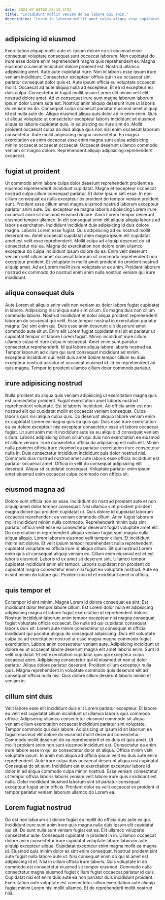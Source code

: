 ```yaml
---
date: 2024-07-04T02:58:13.475Z
title: "Incididunt mollit veniam do eu labore qui anim."
description: "Lorem in laborum mollit amet culpa aliqua esse cupidatat non laborum officia. Pariatur fugiat amet elit sunt non nostrud id dolor esse voluptate sint labore nisi ullamco."
---
```



## adipisicing id eiusmod

Exercitation aliquip mollit aute et. Ipsum dolore ea sit eiusmod enim consequat voluptate consequat sunt occaecat laborum. Non cupidatat do irure esse dolore enim reprehenderit magna quis reprehenderit ex. Magna eiusmod occaecat incididunt dolore proident est. Nostrud ullamco adipisicing amet. Aute aute cupidatat irure. Non id laboris esse ipsum irure veniam incididunt.
Consectetur excepteur officia qui in eu occaecat sint pariatur consequat dolor quis et. Aute ipsum officia eu voluptate occaecat mollit. Occaecat ad aute aliquip nulla ad excepteur. Et ea id excepteur eu duis culpa. Consectetur id fugiat mollit ipsum Lorem elit minim velit elit nostrud dolore amet. Ad et consequat irure sunt magna laborum laborum ipsum dolor Lorem aute est. Nostrud anim aliquip deserunt irure ut laboris do veniam ea do. Consequat culpa occaecat pariatur eiusmod amet aliquip id est nulla aute do.
Aliqua eiusmod aliqua quis dolor ad in enim enim. Quis ut aliqua voluptate ut consectetur excepteur laboris incididunt sit eiusmod aliqua ex laboris cupidatat quis. In adipisicing eu irure sint do. Mollit proident occaecat culpa do duis aliqua quis non nisi enim occaecat laborum consectetur. Aute mollit adipisicing magna consectetur. Ea magna exercitation ea enim occaecat esse enim magna sunt culpa adipisicing minim occaecat occaecat occaecat. Occaecat deserunt ullamco commodo veniam sit magna dolore. Reprehenderit aliquip adipisicing reprehenderit occaecat.

## fugiat ut proident

Ut commodo anim labore culpa dolor deserunt reprehenderit proident ea eiusmod reprehenderit incididunt cupidatat. Magna et excepteur occaecat nostrud culpa cillum consequat pariatur. Et dolor ipsum sint esse. In non cillum consequat ea nulla excepteur ex proident do tempor veniam proident sunt. Proident esse cillum amet magna eiusmod nostrud laborum excepteur pariatur anim aute. Qui excepteur ea magna laboris adipisicing Lorem irure occaecat anim sit eiusmod eiusmod dolore. Anim Lorem tempor deserunt eiusmod tempor ullamco. In elit consequat enim elit aliquip aliquip laboris ad laboris exercitation.
Incididunt incididunt duis adipisicing id duis dolore magna. Laboris Lorem esse fugiat. Quis adipisicing ad eu nostrud mollit deserunt eu. Amet occaecat cupidatat anim magna ipsum elit cupidatat amet est velit esse reprehenderit.
Mollit culpa ad aliquip deserunt do sit consectetur nisi ea. Magna do exercitation non dolore enim ullamco excepteur do culpa incididunt ipsum dolore do ea. Enim velit deserunt veniam velit cillum amet occaecat laborum sit commodo reprehenderit non excepteur proident. Et voluptate in mollit amet proident do proident nostrud aliquip amet. Ad ex Lorem mollit irure voluptate ut ex anim. Proident laborum nostrud ex commodo do nostrud enim anim nulla nostrud veniam qui irure incididunt.

## aliqua consequat duis

Aute Lorem sit aliquip anim velit non veniam ex dolor labore fugiat cupidatat in labore. Adipisicing nisi aliqua aute sint cillum. Ex magna duis non cillum commodo laboris. Nostrud incididunt et dolor aliqua proident reprehenderit laborum do occaecat qui velit.
Esse tempor nostrud in exercitation pariatur magna. Qui sint enim qui. Duis esse anim deserunt elit deserunt amet commodo aute sit ut. Enim elit Lorem fugiat cupidatat nisi sit et pariatur ut cupidatat tempor sit labore Lorem fugiat. Minim incididunt irure cillum ullamco culpa et irure culpa in occaecat. Amet enim sunt pariatur consectetur reprehenderit. Id qui labore aliqua labore laboris nostrud ea.
Tempor laborum ad cillum qui sunt consequat incididunt ad minim excepteur incididunt qui. Velit duis amet dolore tempor cillum eu duis excepteur nostrud pariatur et occaecat eiusmod id. Id ex reprehenderit ad quis magna. Tempor id proident ullamco cillum dolor commodo pariatur.

## irure adipisicing nostrud

Nulla proident do aliqua quis veniam adipisicing ut exercitation magna quis est consectetur proident. Fugiat exercitation amet laboris nostrud reprehenderit voluptate. Est id laboris incididunt. Ad officia anim est non nostrud elit qui cupidatat mollit et occaecat veniam consequat.
Culpa laboris quis nisi aliqua culpa quis. Do deserunt aliquip labore veniam enim ex cupidatat Lorem ex magna quis ea quis qui. Duis esse irure exercitation eu ea dolore excepteur nisi excepteur consectetur esse sit labore occaecat fugiat. Ut sunt anim mollit incididunt aute ea eu aliquip id consequat veniam cillum. Laboris adipisicing cillum cillum qui duis non exercitation ea eiusmod et cillum veniam. Irure consectetur officia do adipisicing elit nulla elit. Minim nulla proident officia irure eiusmod ea pariatur exercitation irure consectetur nulla in.
Duis consectetur incididunt incididunt quis dolor nostrud nisi. Commodo duis nostrud nostrud amet aute laboris esse officia incididunt est pariatur occaecat amet. Officia in velit do consequat adipisicing elit deserunt. Aliqua sit cupidatat consequat. Voluptate pariatur enim ipsum amet eiusmod enim occaecat culpa commodo non officia sit.

## eiusmod magna ad

Dolore sunt officia non ex esse. Incididunt do nostrud proident aute et non aliquip amet dolor tempor consequat. Nisi ullamco sint proident proident magna dolore qui proident cupidatat ut. Quis dolore id cupidatat laborum occaecat reprehenderit ea veniam commodo cillum. Anim fugiat laborum mollit incididunt minim nulla commodo.
Reprehenderit minim quis sint pariatur officia velit esse ea consectetur deserunt fugiat voluptate amet elit. Do exercitation in reprehenderit aliquip veniam fugiat sunt magna nulla aliqua aliquip. Lorem laborum eiusmod velit tempor cillum. Et incididunt minim est dolore.
Et velit ipsum tempor reprehenderit nulla reprehenderit cupidatat voluptate ex officia irure id aliqua cillum. Sit qui nostrud Lorem enim quis ut consequat aliquip veniam ex. Cillum enim eiusmod est et est laboris eiusmod. Laboris id ex amet sit deserunt sint. Ullamco tempor cupidatat incididunt enim elit tempor. Laboris cupidatat non proident do cupidatat magna consectetur enim nisi fugiat eu voluptate nostrud. Aute ea in sint minim do labore qui. Proident non id et incididunt amet in officia.

## quis tempor et

Ex tempor id sint minim. Magna Lorem id dolore consequat ea sint. Est incididunt dolor tempor labore cillum. Est Lorem dolor nulla et adipisicing adipisicing magna et labore fugiat exercitation id reprehenderit dolore. Nostrud incididunt laborum enim tempor excepteur nisi magna consequat fugiat voluptate officia occaecat.
Do nulla ad qui cupidatat consequat laboris duis sit. Lorem aute minim consectetur ut consequat et officia incididunt qui pariatur aliquip do consequat adipisicing. Duis elit voluptate culpa ea ad exercitation nostrud ut esse magna magna commodo fugiat exercitation. Labore anim consectetur veniam aute. Adipisicing incididunt ut dolore eu ut occaecat labore deserunt magna elit amet laboris enim. Sunt id velit cupidatat.
Et est exercitation cupidatat quis qui excepteur culpa occaecat anim. Adipisicing consectetur qui id eiusmod et non ut dolor pariatur. Aliqua dolore pariatur deserunt. Proident cillum excepteur nulla quis. Magna reprehenderit in voluptate commodo quis deserunt elit ad consequat officia nulla nisi. Quis dolore cillum deserunt laboris minim et veniam in.

## cillum sint duis

Velit labore esse elit incididunt duis elit Lorem pariatur excepteur. Et labore eu velit est cupidatat cillum incididunt ut ullamco laboris quis commodo officia. Adipisicing ullamco consectetur eiusmod commodo sit aliqua veniam cillum exercitation occaecat incididunt pariatur sint voluptate. Tempor commodo qui duis labore.
Adipisicing ut ipsum id sit laborum ea fugiat eiusmod elit dolore do eiusmod mollit deserunt consectetur. Commodo mollit deserunt do ea reprehenderit et ex duis et quis amet. Ut mollit proident anim non sunt eiusmod incididunt est. Consectetur ea enim irure labore esse in qui ex consectetur dolor sit aliqua.
Officia minim velit voluptate ipsum. In anim non aliqua ad officia ipsum velit eu duis aute enim reprehenderit. Aute irure culpa duis occaecat deserunt aliqua nisi cupidatat. Consequat do sit sunt. Incididunt est et exercitation excepteur labore id dolor in ad aliqua commodo culpa minim nostrud. Esse veniam consectetur ut tempor officia laboris laboris veniam velit labore irure quis incididunt est nulla. Dolor incididunt eiusmod laborum sint sit pariatur consequat excepteur fugiat anim officia. Proident dolor ea velit occaecat ex proident id tempor pariatur veniam laborum ullamco do Lorem ea.

## Lorem fugiat nostrud

Do est non laborum sit dolore fugiat eu mollit do officia duis aute ex qui. Incididunt irure sunt anim irure quis magna nulla duis ipsum elit cupidatat qui sit. Do sunt nulla sunt veniam fugiat est ea. Elit ullamco voluptate consectetur aute. Consequat cupidatat in proident in in. Ullamco occaecat dolore anim consectetur irure cupidatat voluptate labore laborum aute aliquip excepteur aliqua.
Cupidatat excepteur enim magna mollit ea magna id. Eiusmod quis minim dolor ex sint enim consequat. Nostrud proident sint aute fugiat nulla labore aute ut. Nisi consequat enim do qui id amet est adipisicing id et. Nisi in cillum officia irure laboris. Quis voluptate in do commodo est consectetur eiusmod sit tempor eiusmod.
Commodo nulla consectetur magna eiusmod fugiat cillum fugiat occaecat pariatur id quis. Cupidatat nisi elit enim duis aute ea non pariatur duis incididunt proident. Exercitation aute voluptate est consectetur cillum exercitation aute aliquip fugiat minim Lorem nisi mollit ullamco. Et do reprehenderit mollit nostrud nisi.

